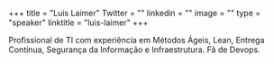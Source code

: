 +++ 
title = "Luis Laimer" 
Twitter = "" 
linkedin = "" 
image = "" 
type = "speaker" 
linktitle = "luis-laimer" 
+++ 

Profissional de TI com experiência em Métodos Ágeis, Lean, Entrega Contínua, Segurança da Informação e Infraestrutura. Fã de Devops.
